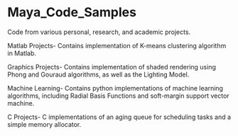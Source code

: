 # Maya_Code_Samples
Code from various personal, research, and academic projects. 


Matlab Projects- Contains implementation of K-means clustering algorithm in Matlab.

Graphics Projects- Contains implementation of shaded rendering using Phong and Gouraud algorithms, 
as well as the Lighting Model.

Machine Learning- Contains python implementations of machine learning algorithms, including 
Radial Basis Functions and soft-margin support vector machine. 

C Projects- C implementations of an aging queue for scheduling tasks and a simple memory allocator.
